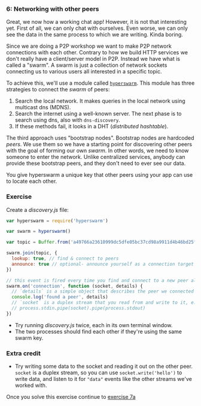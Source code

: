 ### 6: Networking with other peers

Great, we now how a working chat app! However, it is not that interesting yet. First of all, we can only chat with ourselves. Even worse, we can only see the data in the same process to which we are writing. Kinda boring.

Since we are doing a P2P workshop we want to make P2P network connections with each other. Contrary to how we build HTTP services we don't really have a client/server model in P2P. Instead we have what is called a "swarm". A swarm is just a collection of network sockets connecting us to various users all interested in a specific topic.

To achieve this, we'll use a module called [`hyperswarm`](https://github.com/hyperswarm). This module has three strategies to connect the _swarm_ of peers:

1. Search the local network. It makes queries in the local network using multicast dns (MDNS).
2. Search the internet using a well-known server. The next phase is to search using dns, also with `dns-discovery`.
3. If these methods fail, it looks in a DHT (_distributed hashtable_). 

The third approach uses "bootstrap nodes". Bootstrap nodes
are hardcoded  _peers_. We use them so we have a starting point for discovering other peers with the goal of forming our own _swarm_. In other words, we need to know someone to enter the network. Unlike centralized services, anybody can provide these bootstrap peers, and they don't need to ever see our data.

You give hyperswarm a unique key that other peers using your app can use to locate each other.

### Exercise

Create a _discovery.js_ file:

```js
var hyperswarm = require('hyperswarm')

var swarm = hyperswarm()

var topic = Buffer.from('a49766a23610999dc5dfe05bc37cd98a9911d4b46bd25fc2cd037b9669a1e214', 'hex')

swarm.join(topic, {
  lookup: true, // find & connect to peers
  announce: true // optional- announce yourself as a connection target
})

// this event is fired every time you find and connect to a new peer also on the same key
swarm.on('connection', function (socket, details) {
  // `details` is a simple object that describes the peer we connected to
  console.log('found a peer', details)
  // `socket` is a duplex stream that you read from and write to it, e.g.,
  // process.stdin.pipe(socket).pipe(process.stdout)
})
```

* Try running _discovery.js_ twice, each in its own terminal window.
* The two processes should find each other if they're using the same swarm key.

### Extra credit

* Try writing some data to the socket and reading it out on the other peer. `socket` is a duplex stream, so you can use `socket.write('hello')` to write data, and listen to it for `"data"` events like the other streams we've worked with.

Once you solve this exercise continue to [exercise 7a](07a.md)
